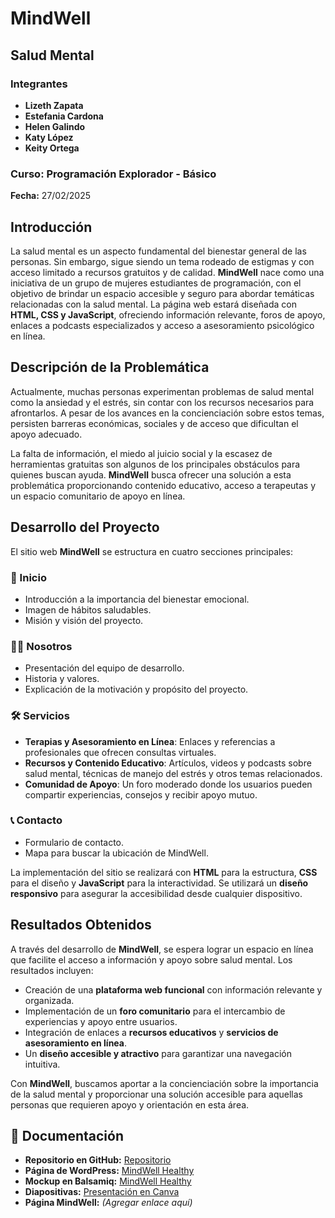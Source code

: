 # MindWell
## Salud Mental

### Integrantes
- **Lizeth Zapata**
- **Estefania Cardona**
- **Helen Galindo**
- **Katy López**
- **Keity Ortega**

### Curso: Programación Explorador - Básico
**Fecha:** 27/02/2025

## Introducción
La salud mental es un aspecto fundamental del bienestar general de las personas. Sin embargo, sigue siendo un tema rodeado de estigmas y con acceso limitado a recursos gratuitos y de calidad. **MindWell** nace como una iniciativa de un grupo de mujeres estudiantes de programación, con el objetivo de brindar un espacio accesible y seguro para abordar temáticas relacionadas con la salud mental. La página web estará diseñada con **HTML, CSS y JavaScript**, ofreciendo información relevante, foros de apoyo, enlaces a podcasts especializados y acceso a asesoramiento psicológico en línea.

## Descripción de la Problemática
Actualmente, muchas personas experimentan problemas de salud mental como la ansiedad y el estrés, sin contar con los recursos necesarios para afrontarlos. A pesar de los avances en la concienciación sobre estos temas, persisten barreras económicas, sociales y de acceso que dificultan el apoyo adecuado.

La falta de información, el miedo al juicio social y la escasez de herramientas gratuitas son algunos de los principales obstáculos para quienes buscan ayuda. **MindWell** busca ofrecer una solución a esta problemática proporcionando contenido educativo, acceso a terapeutas y un espacio comunitario de apoyo en línea.

## Desarrollo del Proyecto
El sitio web **MindWell** se estructura en cuatro secciones principales:

### 📌 Inicio
- Introducción a la importancia del bienestar emocional.
- Imagen de hábitos saludables.
- Misión y visión del proyecto.

### 👩‍💻 Nosotros
- Presentación del equipo de desarrollo.
- Historia y valores.
- Explicación de la motivación y propósito del proyecto.

### 🛠️ Servicios
- **Terapias y Asesoramiento en Línea**: Enlaces y referencias a profesionales que ofrecen consultas virtuales.
- **Recursos y Contenido Educativo**: Artículos, videos y podcasts sobre salud mental, técnicas de manejo del estrés y otros temas relacionados.
- **Comunidad de Apoyo**: Un foro moderado donde los usuarios pueden compartir experiencias, consejos y recibir apoyo mutuo.

### 📞 Contacto
- Formulario de contacto.
- Mapa para buscar la ubicación de MindWell.

La implementación del sitio se realizará con **HTML** para la estructura, **CSS** para el diseño y **JavaScript** para la interactividad. Se utilizará un **diseño responsivo** para asegurar la accesibilidad desde cualquier dispositivo.

## Resultados Obtenidos
A través del desarrollo de **MindWell**, se espera lograr un espacio en línea que facilite el acceso a información y apoyo sobre salud mental. Los resultados incluyen:

- Creación de una **plataforma web funcional** con información relevante y organizada.
- Implementación de un **foro comunitario** para el intercambio de experiencias y apoyo entre usuarios.
- Integración de enlaces a **recursos educativos** y **servicios de asesoramiento en línea**.
- Un **diseño accesible y atractivo** para garantizar una navegación intuitiva.

Con **MindWell**, buscamos aportar a la concienciación sobre la importancia de la salud mental y proporcionar una solución accesible para aquellas personas que requieren apoyo y orientación en esta área.

## 📄 Documentación
- **Repositorio en GitHub:** [Repositorio](https://github.com/lizzsofi/MindWell.git)
- **Página de WordPress:** [MindWell Healthy](http://mindwellhealthy.infinityfreeapp.com/)
- **Mockup en Balsamiq:**  [MindWell Healthy](https://balsamiq.cloud/s39ha9r/pr2wuzd/r7709)
- **Diapositivas:** [Presentación en Canva](https://www.canva.com/design/DAGgIHXIUcw/6MwHHQYFQckRFly8Dum4vg/edit?utm_content=DAGgIHXIUcw&utm_campaign=designshare&utm_medium=link2&utm_source=sharebutton)
- **Página MindWell:** *(Agregar enlace aquí)*